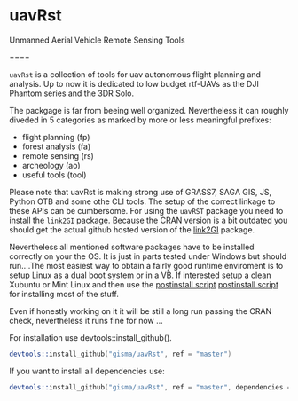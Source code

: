 # uavRst
Unmanned Aerial Vehicle Remote Sensing Tools

====

```uavRst``` is a collection of tools for uav autonomous flight planning and analysis. Up to now it is dedicated to low budget rtf-UAVs as the DJI Phantom series and the 3DR Solo.

The packgage is far from beeing well organized. Nevertheless it can roughly diveded in 5 categories as marked by more or less meaningful prefixes:

  * flight planning (fp)
  * forest analysis (fa)
  * remote sensing  (rs)
  * archeology      (ao)
  * useful tools    (tool)


Please note that uavRst is making strong use of  GRASS7, SAGA GIS, JS, Python OTB and some othe CLI tools. The setup  of the correct linkage to these APIs can be cumbersome. For using the ```uavRST``` package you need to install the  ```link2GI``` package. Because the CRAN version is a bit outdated you should get the actual github hosted version of the [link2GI](https://github.com/gisma/link2GI/blob/master/README.md) package. 

Nevertheless all mentioned software packages have to be installed correctly on your the OS. It is just in parts tested under Windows but should run....The most easiest way to obtain a fairly good runtime enviroment is to setup Linux as a dual boot system or in a VB. If interested setup a clean Xubuntu or Mint Linux and then  use the  [postinstall script](http://giswerk.org/doku.php?do=export_code&id=tutorials:softgis:xubuntu:xubuntugis&codeblock=0setup) [postinstall script](http://giswerk.org/doku.php?do=export_code&id=tutorials:softgis:xubuntu:xubuntugis&codeblock=0setup) for installing most of the stuff.


Even if honestly working on it it will be still a long run passing the CRAN check, nevertheless it runs fine for now ...

For installation use devtools::install_github().

```S
devtools::install_github("gisma/uavRst", ref = "master")
```

If you want to install all dependencies use:

```S
devtools::install_github("gisma/uavRst", ref = "master", dependencies = TRUE)
```
